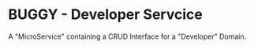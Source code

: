 # BUGGY - Developer Servcice

A "MicroService" containing a CRUD Interface for a "Developer" Domain.
